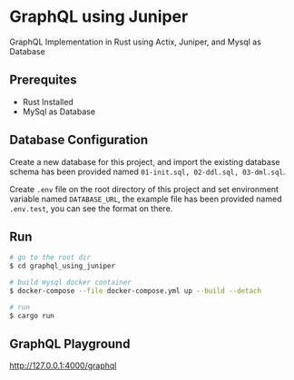 # GraphQL using Juniper

GraphQL Implementation in Rust using Actix, Juniper, and Mysql as Database

## Prerequites

- Rust Installed
- MySql as Database

## Database Configuration

Create a new database for this project, and import the existing database schema has been provided named `01-init.sql, 02-ddl.sql, 03-dml.sql`.

Create `.env` file on the root directory of this project and set environment variable named `DATABASE_URL`, the example file has been provided named `.env.test`, you can see the format on there.

## Run

```bash
# go to the root dir
$ cd graphql_using_juniper

# build mysql docker container
$ docker-compose --file docker-compose.yml up --build --detach

# run
$ cargo run
```

## GraphQL Playground

<http://127.0.0.1:4000/graphql>
